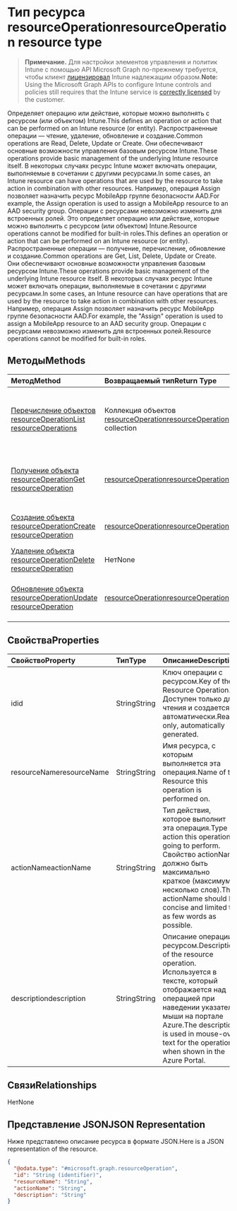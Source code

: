 # <a name="resourceoperation-resource-type"></a><span data-ttu-id="6608a-101">Тип ресурса resourceOperation</span><span class="sxs-lookup"><span data-stu-id="6608a-101">resourceOperation resource type</span></span>

> <span data-ttu-id="6608a-102">**Примечание.** Для настройки элементов управления и политик Intune с помощью API Microsoft Graph по-прежнему требуется, чтобы клиент [лицензировал](https://go.microsoft.com/fwlink/?linkid=839381) Intune надлежащим образом.</span><span class="sxs-lookup"><span data-stu-id="6608a-102">**Note:** Using the Microsoft Graph APIs to configure Intune controls and policies still requires that the Intune service is [correctly licensed](https://go.microsoft.com/fwlink/?linkid=839381) by the customer.</span></span>

<span data-ttu-id="6608a-103">Определяет операцию или действие, которые можно выполнять с ресурсом (или объектом) Intune.</span><span class="sxs-lookup"><span data-stu-id="6608a-103">This defines an operation or action that can be performed on an Intune resource (or entity).</span></span>  <span data-ttu-id="6608a-104">Распространенные операции — чтение, удаление, обновление и создание.</span><span class="sxs-lookup"><span data-stu-id="6608a-104">Common operations are Read, Delete, Update or Create.</span></span>  <span data-ttu-id="6608a-105">Они обеспечивают основные возможности управления базовым ресурсом Intune.</span><span class="sxs-lookup"><span data-stu-id="6608a-105">These operations provide basic management of the underlying Intune resource itself.</span></span>  <span data-ttu-id="6608a-106">В некоторых случаях ресурс Intune может включать операции, выполняемые в сочетании с другими ресурсами.</span><span class="sxs-lookup"><span data-stu-id="6608a-106">In some cases, an Intune resource can have operations that are used by the resource to take action in combination with other resources.</span></span>  <span data-ttu-id="6608a-107">Например, операция Assign позволяет назначить ресурс MobileApp группе безопасности AAD.</span><span class="sxs-lookup"><span data-stu-id="6608a-107">For example, the Assign operation is used to assign a MobileApp resource to an AAD security group.</span></span>  <span data-ttu-id="6608a-108">Операции с ресурсами невозможно изменить для встроенных ролей. Это определяет операцию или действие, которые можно выполнить с ресурсом (или объектом) Intune.</span><span class="sxs-lookup"><span data-stu-id="6608a-108">Resource operations cannot be modified for built-in roles.This defines an operation or action that can be performed on an Intune resource (or entity).</span></span>  <span data-ttu-id="6608a-109">Распространенные операции — получение, перечисление, обновление и создание.</span><span class="sxs-lookup"><span data-stu-id="6608a-109">Common operations are Get, List, Delete, Update or Create.</span></span>  <span data-ttu-id="6608a-110">Они обеспечивают основные возможности управления базовым ресурсом Intune.</span><span class="sxs-lookup"><span data-stu-id="6608a-110">These operations provide basic management of the underlying Intune resource itself.</span></span>  <span data-ttu-id="6608a-111">В некоторых случаях ресурс Intune может включать операции, выполняемые в сочетании с другими ресурсами.</span><span class="sxs-lookup"><span data-stu-id="6608a-111">In some cases, an Intune resource can have operations that are used by the resource to take action in combination with other resources.</span></span>  <span data-ttu-id="6608a-112">Например, операция Assign позволяет назначить ресурс MobileApp группе безопасности AAD.</span><span class="sxs-lookup"><span data-stu-id="6608a-112">For example, the "Assign" operation is used to assign a MobileApp resource to an AAD security group.</span></span>  <span data-ttu-id="6608a-113">Операции с ресурсами невозможно изменить для встроенных ролей.</span><span class="sxs-lookup"><span data-stu-id="6608a-113">Resource operations cannot be modified for built-in roles.</span></span>
## <a name="methods"></a><span data-ttu-id="6608a-114">Методы</span><span class="sxs-lookup"><span data-stu-id="6608a-114">Methods</span></span>
|<span data-ttu-id="6608a-115">Метод</span><span class="sxs-lookup"><span data-stu-id="6608a-115">Method</span></span>|<span data-ttu-id="6608a-116">Возвращаемый тип</span><span class="sxs-lookup"><span data-stu-id="6608a-116">Return Type</span></span>|<span data-ttu-id="6608a-117">Описание</span><span class="sxs-lookup"><span data-stu-id="6608a-117">Description</span></span>|
|:---|:---|:---|
|[<span data-ttu-id="6608a-118">Перечисление объектов resourceOperation</span><span class="sxs-lookup"><span data-stu-id="6608a-118">List resourceOperations</span></span>](../api/intune_rbac_resourceoperation_list.md)|<span data-ttu-id="6608a-119">Коллекция объектов [resourceOperation](../resources/intune_rbac_resourceoperation.md)</span><span class="sxs-lookup"><span data-stu-id="6608a-119">[resourceOperation](../resources/intune_rbac_resourceoperation.md) collection</span></span>|<span data-ttu-id="6608a-120">Список свойств и связей объектов [resourceOperation](../resources/intune_rbac_resourceoperation.md).</span><span class="sxs-lookup"><span data-stu-id="6608a-120">List properties and relationships of the [resourceOperation](../resources/intune_rbac_resourceoperation.md) objects.</span></span>|
|[<span data-ttu-id="6608a-121">Получение объекта resourceOperation</span><span class="sxs-lookup"><span data-stu-id="6608a-121">Get resourceOperation</span></span>](../api/intune_rbac_resourceoperation_get.md)|[<span data-ttu-id="6608a-122">resourceOperation</span><span class="sxs-lookup"><span data-stu-id="6608a-122">resourceOperation</span></span>](../resources/intune_rbac_resourceoperation.md)|<span data-ttu-id="6608a-123">Чтение свойств и связей объекта [resourceOperation](../resources/intune_rbac_resourceoperation.md).</span><span class="sxs-lookup"><span data-stu-id="6608a-123">Read properties and relationships of [plannerPlanDetails](../resources/intune_rbac_resourceoperation.md) object.</span></span>|
|[<span data-ttu-id="6608a-124">Создание объекта resourceOperation</span><span class="sxs-lookup"><span data-stu-id="6608a-124">Create resourceOperation</span></span>](../api/intune_rbac_resourceoperation_create.md)|[<span data-ttu-id="6608a-125">resourceOperation</span><span class="sxs-lookup"><span data-stu-id="6608a-125">resourceOperation</span></span>](../resources/intune_rbac_resourceoperation.md)|<span data-ttu-id="6608a-126">Создание объекта [resourceOperation](../resources/intune_rbac_resourceoperation.md).</span><span class="sxs-lookup"><span data-stu-id="6608a-126">Create a new [plannerBucket](../resources/intune_rbac_resourceoperation.md) object.</span></span>|
|[<span data-ttu-id="6608a-127">Удаление объекта resourceOperation</span><span class="sxs-lookup"><span data-stu-id="6608a-127">Delete resourceOperation</span></span>](../api/intune_rbac_resourceoperation_delete.md)|<span data-ttu-id="6608a-128">Нет</span><span class="sxs-lookup"><span data-stu-id="6608a-128">None</span></span>|<span data-ttu-id="6608a-129">Удаление объекта [resourceOperation](../resources/intune_rbac_resourceoperation.md).</span><span class="sxs-lookup"><span data-stu-id="6608a-129">Deletes a [resourceOperation](../resources/intune_rbac_resourceoperation.md).</span></span>|
|[<span data-ttu-id="6608a-130">Обновление объекта resourceOperation</span><span class="sxs-lookup"><span data-stu-id="6608a-130">Update resourceOperation</span></span>](../api/intune_rbac_resourceoperation_update.md)|[<span data-ttu-id="6608a-131">resourceOperation</span><span class="sxs-lookup"><span data-stu-id="6608a-131">resourceOperation</span></span>](../resources/intune_rbac_resourceoperation.md)|<span data-ttu-id="6608a-132">Обновление свойств объекта [resourceOperation](../resources/intune_rbac_resourceoperation.md).</span><span class="sxs-lookup"><span data-stu-id="6608a-132">Update the properties of a [calendar](../resources/intune_rbac_resourceoperation.md) object.</span></span>|

## <a name="properties"></a><span data-ttu-id="6608a-133">Свойства</span><span class="sxs-lookup"><span data-stu-id="6608a-133">Properties</span></span>
|<span data-ttu-id="6608a-134">Свойство</span><span class="sxs-lookup"><span data-stu-id="6608a-134">Property</span></span>|<span data-ttu-id="6608a-135">Тип</span><span class="sxs-lookup"><span data-stu-id="6608a-135">Type</span></span>|<span data-ttu-id="6608a-136">Описание</span><span class="sxs-lookup"><span data-stu-id="6608a-136">Description</span></span>|
|:---|:---|:---|
|<span data-ttu-id="6608a-137">id</span><span class="sxs-lookup"><span data-stu-id="6608a-137">id</span></span>|<span data-ttu-id="6608a-138">String</span><span class="sxs-lookup"><span data-stu-id="6608a-138">String</span></span>|<span data-ttu-id="6608a-139">Ключ операции с ресурсом.</span><span class="sxs-lookup"><span data-stu-id="6608a-139">Key of the Resource Operation.</span></span> <span data-ttu-id="6608a-140">Доступен только для чтения и создается автоматически.</span><span class="sxs-lookup"><span data-stu-id="6608a-140">Read-only, automatically generated.</span></span>|
|<span data-ttu-id="6608a-141">resourceName</span><span class="sxs-lookup"><span data-stu-id="6608a-141">resourceName</span></span>|<span data-ttu-id="6608a-142">String</span><span class="sxs-lookup"><span data-stu-id="6608a-142">String</span></span>|<span data-ttu-id="6608a-143">Имя ресурса, с которым выполняется эта операция.</span><span class="sxs-lookup"><span data-stu-id="6608a-143">Name of the Resource this operation is performed on.</span></span>|
|<span data-ttu-id="6608a-144">actionName</span><span class="sxs-lookup"><span data-stu-id="6608a-144">actionName</span></span>|<span data-ttu-id="6608a-145">String</span><span class="sxs-lookup"><span data-stu-id="6608a-145">String</span></span>|<span data-ttu-id="6608a-146">Тип действия, которое выполнит эта операция.</span><span class="sxs-lookup"><span data-stu-id="6608a-146">Type of action this operation is going to perform.</span></span> <span data-ttu-id="6608a-147">Свойство actionName должно быть максимально краткое (максимум несколько слов).</span><span class="sxs-lookup"><span data-stu-id="6608a-147">The actionName should be concise and limited to as few words as possible.</span></span>|
|<span data-ttu-id="6608a-148">description</span><span class="sxs-lookup"><span data-stu-id="6608a-148">description</span></span>|<span data-ttu-id="6608a-149">String</span><span class="sxs-lookup"><span data-stu-id="6608a-149">String</span></span>|<span data-ttu-id="6608a-150">Описание операции с ресурсом.</span><span class="sxs-lookup"><span data-stu-id="6608a-150">Description of the resource operation.</span></span> <span data-ttu-id="6608a-151">Используется в тексте, который отображается над операцией при наведении указателя мыши на портале Azure.</span><span class="sxs-lookup"><span data-stu-id="6608a-151">The description is used in mouse-over text for the operation when shown in the Azure Portal.</span></span>|

## <a name="relationships"></a><span data-ttu-id="6608a-152">Связи</span><span class="sxs-lookup"><span data-stu-id="6608a-152">Relationships</span></span>
<span data-ttu-id="6608a-153">Нет</span><span class="sxs-lookup"><span data-stu-id="6608a-153">None</span></span>
## <a name="json-representation"></a><span data-ttu-id="6608a-154">Представление JSON</span><span class="sxs-lookup"><span data-stu-id="6608a-154">JSON Representation</span></span>
<span data-ttu-id="6608a-155">Ниже представлено описание ресурса в формате JSON.</span><span class="sxs-lookup"><span data-stu-id="6608a-155">Here is a JSON representation of the resource.</span></span>
<!-- {
  "blockType": "resource",
  "keyProperty": "id",
  "@odata.type": "microsoft.graph.resourceOperation"
}
-->
``` json
{
  "@odata.type": "#microsoft.graph.resourceOperation",
  "id": "String (identifier)",
  "resourceName": "String",
  "actionName": "String",
  "description": "String"
}
```



